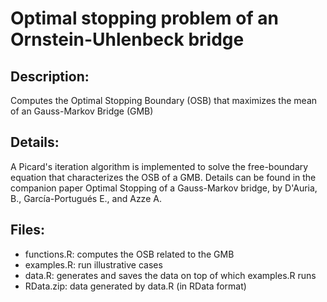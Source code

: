 # Optimal stopping problem of an Ornstein-Uhlenbeck bridge

## Description: 
Computes the Optimal Stopping Boundary (OSB) that maximizes the mean of an Gauss-Markov Bridge (GMB)

## Details:
A Picard's iteration algorithm is implemented to solve the free-boundary equation that characterizes the OSB of a GMB. Details can be found in the companion paper Optimal Stopping of a Gauss-Markov bridge, by D'Auria, B., García-Portugués E., and Azze A.

## Files:
* functions.R: computes the OSB related to the GMB
* examples.R: run illustrative cases
* data.R: generates and saves the data on top of which examples.R runs
* RData.zip: data generated by data.R (in RData format)

